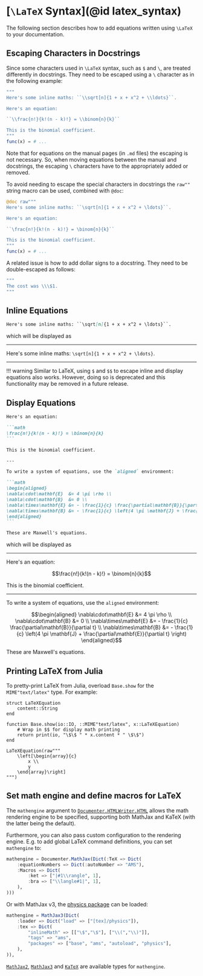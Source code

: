# [``\LaTeX`` Syntax](@id latex_syntax)

The following section describes how to add equations written using ``\LaTeX`` to your
documentation.

## Escaping Characters in Docstrings

Since some characters used in ``\LaTeX`` syntax, such as `$` and `\`, are treated differently in docstrings. They
need to be escaped using a `\` character as in the following example:

```julia
"""
Here's some inline maths: ``\\sqrt[n]{1 + x + x^2 + \\ldots}``.

Here's an equation:

``\\frac{n!}{k!(n - k)!} = \\binom{n}{k}``

This is the binomial coefficient.
"""
func(x) = # ...
```

Note that for equations on the manual pages (in `.md` files) the escaping is not necessary. So, when moving equations
between the manual and docstrings, the escaping `\` characters have to the appropriately added or removed.

To avoid needing to escape the special characters in docstrings the `raw""` string macro can be used, combined with `@doc`:

```julia
@doc raw"""
Here's some inline maths: ``\sqrt[n]{1 + x + x^2 + \ldots}``.

Here's an equation:

``\frac{n!}{k!(n - k)!} = \binom{n}{k}``

This is the binomial coefficient.
"""
func(x) = # ...
```

A related issue is how to add dollar signs to a docstring. They need to be
double-escaped as follows:
```julia
"""
The cost was \\\$1.
"""
```

## Inline Equations

```markdown
Here's some inline maths: ``\sqrt[n]{1 + x + x^2 + \ldots}``.
```

which will be displayed as

---

Here's some inline maths: ``\sqrt[n]{1 + x + x^2 + \ldots}``.

---

!!! warning
    Similar to LaTeX, using `$` and `$$` to escape inline and display equations
    also works. However, doing so is deprecated and this functionality may be
    removed in a future release.

## Display Equations

````markdown
Here's an equation:

```math
\frac{n!}{k!(n - k)!} = \binom{n}{k}
```

This is the binomial coefficient.

---

To write a system of equations, use the `aligned` environment:

```math
\begin{aligned}
\nabla\cdot\mathbf{E}  &= 4 \pi \rho \\
\nabla\cdot\mathbf{B}  &= 0 \\
\nabla\times\mathbf{E} &= - \frac{1}{c} \frac{\partial\mathbf{B}}{\partial t} \\
\nabla\times\mathbf{B} &= - \frac{1}{c} \left(4 \pi \mathbf{J} + \frac{\partial\mathbf{E}}{\partial t} \right)
\end{aligned}
```

These are Maxwell's equations.

````

which will be displayed as

---

Here's an equation:

```math
\frac{n!}{k!(n - k)!} = \binom{n}{k}
```

This is the binomial coefficient.

---

To write a system of equations, use the `aligned` environment:

```math
\begin{aligned}
\nabla\cdot\mathbf{E}  &= 4 \pi \rho \\
\nabla\cdot\mathbf{B}  &= 0 \\
\nabla\times\mathbf{E} &= - \frac{1}{c} \frac{\partial\mathbf{B}}{\partial t} \\
\nabla\times\mathbf{B} &= - \frac{1}{c} \left(4 \pi \mathbf{J} + \frac{\partial\mathbf{E}}{\partial t} \right)
\end{aligned}
```

These are Maxwell's equations.

## Printing LaTeX from Julia

To pretty-print LaTeX from Julia, overload `Base.show` for the
`MIME"text/latex"` type. For example:
```@example
struct LaTeXEquation
    content::String
end

function Base.show(io::IO, ::MIME"text/latex", x::LaTeXEquation)
    # Wrap in $$ for display math printing
    return print(io, "\$\$ " * x.content * " \$\$")
end

LaTeXEquation(raw"""
    \left[\begin{array}{c}
        x \\
        y
    \end{array}\right]
""")
```

## Set math engine and define macros for LaTeX

The `mathengine` argument to [`Documenter.HTMLWriter.HTML`](@ref) allows the math rendering engine to be specified, supporting both MathJax and KaTeX (with the latter being the default).

Furthermore, you can also pass custom configuration to the rendering engine. E.g. to add global LaTeX command definitions, you can set `mathengine` to:
```julia
mathengine = Documenter.MathJax(Dict(:TeX => Dict(
    :equationNumbers => Dict(:autoNumber => "AMS"),
    :Macros => Dict(
        :ket => ["|#1\\rangle", 1],
        :bra => ["\\langle#1|", 1],
    ),
)))
```
Or with MathJax v3, the [physics package](http://mirrors.ibiblio.org/CTAN/macros/latex/contrib/physics/physics.pdf) can be loaded:
```julia
mathengine = MathJax3(Dict(
    :loader => Dict("load" => ["[tex]/physics"]),
    :tex => Dict(
        "inlineMath" => [["\$","\$"], ["\\(","\\)"]],
        "tags" => "ams",
        "packages" => ["base", "ams", "autoload", "physics"],
    ),
)),
```
[`MathJax2`](@ref), [`MathJax3`](@ref) and [`KaTeX`](@ref) are available types for `mathengine`.
